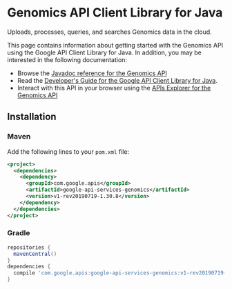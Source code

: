 # Genomics API Client Library for Java

Uploads, processes, queries, and searches Genomics data in the cloud.

This page contains information about getting started with the Genomics API
using the Google API Client Library for Java. In addition, you may be interested
in the following documentation:

* Browse the [Javadoc reference for the Genomics API][javadoc]
* Read the [Developer's Guide for the Google API Client Library for Java][google-api-client].
* Interact with this API in your browser using the [APIs Explorer for the Genomics API][api-explorer]

## Installation

### Maven

Add the following lines to your `pom.xml` file:

```xml
<project>
  <dependencies>
    <dependency>
      <groupId>com.google.apis</groupId>
      <artifactId>google-api-services-genomics</artifactId>
      <version>v1-rev20190719-1.30.8</version>
    </dependency>
  </dependencies>
</project>
```

### Gradle

```gradle
repositories {
  mavenCentral()
}
dependencies {
  compile 'com.google.apis:google-api-services-genomics:v1-rev20190719-1.30.8'
}
```

[javadoc]: https://googleapis.dev/java/google-api-services-genomics/latest/index.html
[google-api-client]: https://github.com/googleapis/google-api-java-client/
[api-explorer]: https://developers.google.com/apis-explorer/#p/genomics/v1/
